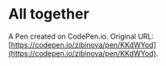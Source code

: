 # All together

A Pen created on CodePen.io. Original URL: [https://codepen.io/zibinova/pen/KKdWYod](https://codepen.io/zibinova/pen/KKdWYod).


